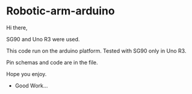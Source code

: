 # Robotic-arm-arduino
Hi there, 

SG90 and Uno R3 were used.

This code run on the arduino platform. Tested with SG90 only in Uno R3.

Pin schemas and code are in the file.

Hope you enjoy.

+ Good Work...
